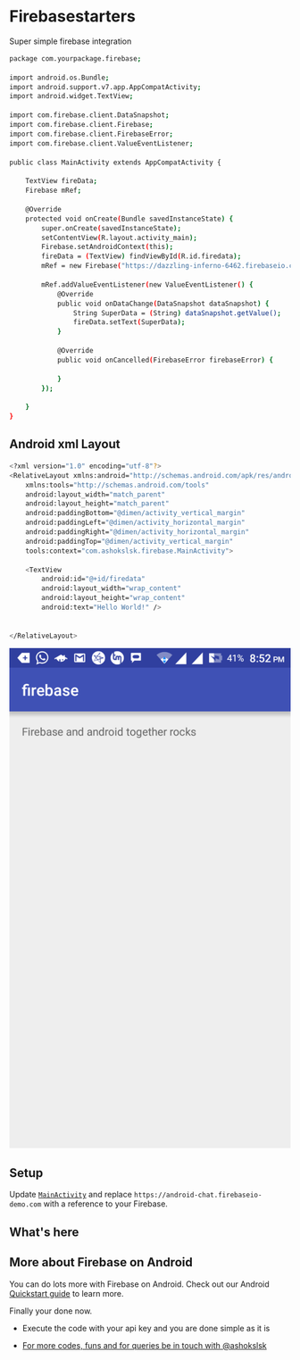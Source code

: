 # Firebasestarters
Super simple firebase integration


```sh
package com.yourpackage.firebase;

import android.os.Bundle;
import android.support.v7.app.AppCompatActivity;
import android.widget.TextView;

import com.firebase.client.DataSnapshot;
import com.firebase.client.Firebase;
import com.firebase.client.FirebaseError;
import com.firebase.client.ValueEventListener;

public class MainActivity extends AppCompatActivity {

    TextView fireData;
    Firebase mRef;

    @Override
    protected void onCreate(Bundle savedInstanceState) {
        super.onCreate(savedInstanceState);
        setContentView(R.layout.activity_main);
        Firebase.setAndroidContext(this);
        fireData = (TextView) findViewById(R.id.firedata);
        mRef = new Firebase("https://dazzling-inferno-6462.firebaseio.com/condition");

        mRef.addValueEventListener(new ValueEventListener() {
            @Override
            public void onDataChange(DataSnapshot dataSnapshot) {
                String SuperData = (String) dataSnapshot.getValue();
                fireData.setText(SuperData);
            }

            @Override
            public void onCancelled(FirebaseError firebaseError) {

            }
        });

    }
}

```

## Android xml Layout
```sh
<?xml version="1.0" encoding="utf-8"?>
<RelativeLayout xmlns:android="http://schemas.android.com/apk/res/android"
    xmlns:tools="http://schemas.android.com/tools"
    android:layout_width="match_parent"
    android:layout_height="match_parent"
    android:paddingBottom="@dimen/activity_vertical_margin"
    android:paddingLeft="@dimen/activity_horizontal_margin"
    android:paddingRight="@dimen/activity_horizontal_margin"
    android:paddingTop="@dimen/activity_vertical_margin"
    tools:context="com.ashokslsk.firebase.MainActivity">

    <TextView
        android:id="@+id/firedata"
        android:layout_width="wrap_content"
        android:layout_height="wrap_content"
        android:text="Hello World!" />


</RelativeLayout>


```
![Screenshot](https://github.com/ashokslsk/Firebasestarters/blob/master/screens/screen.png)

## Setup
Update [`MainActivity`](/app/src/main/java/com/firebase/androidchat/MainActivity.java) and replace
`https://android-chat.firebaseio-demo.com` with a reference to your Firebase.

## What's here
## More about Firebase on Android

You can do lots more with Firebase on Android. Check out our Android
[Quickstart guide](https://www.firebase.com/docs/java-quickstart.html) to learn more.


Finally your done now.

- Execute the code with your api key and you are done simple as it is 

* [For more codes, funs and for queries be in touch with @ashokslsk ](https://github.com/ashokslsk)

